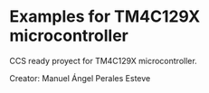 # Examples for TM4C129X microcontroller
CCS ready proyect for TM4C129X microcontroller. 

Creator: Manuel Ángel Perales Esteve
